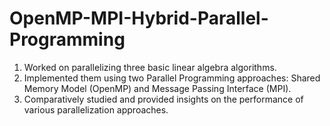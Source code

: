# OpenMP-MPI-Hybrid-Parallel-Programming 


1. Worked on parallelizing three basic linear algebra algorithms.
2. Implemented them using two Parallel Programming approaches: Shared Memory Model (OpenMP) and Message Passing Interface (MPI).
3. Comparatively studied and provided insights on the performance of various parallelization approaches. 
